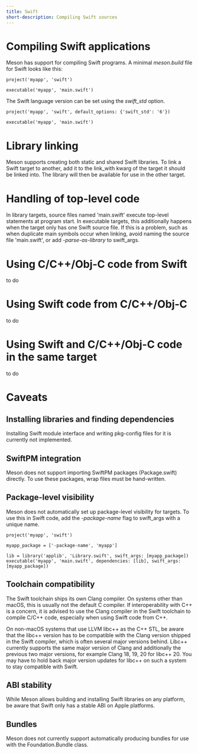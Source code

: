```yaml
---
title: Swift
short-description: Compiling Swift sources
---
```


# Compiling Swift applications

Meson has support for compiling Swift programs. A minimal *meson.build* file for Swift looks like this:

```meson
project('myapp', 'swift')

executable('myapp', 'main.swift')
```

The Swift language version can be set using the *swift_std* option.

```meson
project('myapp', 'swift', default_options: {'swift_std': '6'})

executable('myapp', 'main.swift')
```

# Library linking

Meson supports creating both static and shared Swift libraries. To link a Swift target to another, add it to the link_with kwarg of the target it should be linked into. The library will then be available for use in the other target.

# Handling of top-level code

In library targets, source files named 'main.swift' execute top-level statements at program start. In executable targets, this additionally happens when the target only has one Swift source file. If this is a problem, such as when duplicate main symbols occur when linking, avoid naming the source file 'main.swift', or add *-parse-as-library* to swift_args.

# Using C/C++/Obj-C code from Swift

to do

# Using Swift code from C/C++/Obj-C

to do

# Using Swift and C/C++/Obj-C code in the same target

to do

# Caveats

## Installing libraries and finding dependencies

Installing Swift module interface and writing pkg-config files for it is currently not implemented.

## SwiftPM integration

Meson does not support importing SwiftPM packages (Package.swift) directly. To use these packages, wrap files must be hand-written.

## Package-level visibility

Meson does not automatically set up package-level visibility for targets. To use this in Swift code, add the *-package-name* flag to swift_args with a unique name.

```meson
project('myapp', 'swift')

myapp_package = ['-package-name', 'myapp']

lib = library('applib', 'Library.swift', swift_args: [myapp_package])
executable('myapp', 'main.swift', dependencies: [lib], swift_args: [myapp_package])
```

## Toolchain compatibility

The Swift toolchain ships its own Clang compiler. On systems other than macOS, this is usually not the default C compiler. If interoperability with C++ is a concern, it is advised to use the Clang compiler in the Swift toolchain to compile C/C++ code, especially when using Swift code from C++.

On non-macOS systems that use LLVM libc++ as the C++ STL, be aware that the libc++ version has to be compatible with the Clang version shipped in the Swift compiler, which is often several major versions behind. Libc++ currently supports the same major version of Clang and additionally the previous two major versions, for example Clang 18, 19, 20 for libc++ 20. You may have to hold back major version updates for libc++ on such a system to stay compatible with Swift.

## ABI stability

While Meson allows building and installing Swift libraries on any platform, be aware that Swift only has a stable ABI
on Apple platforms.

## Bundles

Meson does not currently support automatically producing bundles for use with the Foundation.Bundle class.
